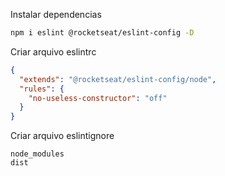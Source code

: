 Instalar dependencias
```sh
npm i eslint @rocketseat/eslint-config -D
```

Criar arquivo eslintrc
```json
{
  "extends": "@rocketseat/eslint-config/node",
  "rules": {
    "no-useless-constructor": "off"
  }
}
```

Criar arquivo eslintignore
```
node_modules
dist
```